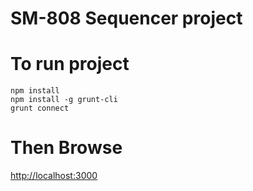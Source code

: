 SM-808 Sequencer project
============

# To run project
```
npm install
npm install -g grunt-cli
grunt connect
```

# Then Browse
[http://localhost:3000](http://localhost:3000)
